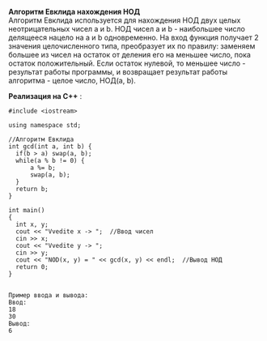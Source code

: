**Алгоритм Евклида нахождения НОД**   
Алгоритм Евклида используется для нахождения НОД двух целых неотрицательных чисел a и b. НОД чисел a и b - наибольшее число делящееся нацело на a и b одновременно. 
На вход функция получает 2 значения целочисленного типа, преобразует их по правилу: заменяем большее из чисел на остаток от деления его на меньшее число, пока остаток положительный. Если остаток нулевой, то меньшее число - результат работы программы, и возвращает результат работы алгоритма - целое число, НОД(а, b).
  
  **Реализация на С++** :
  ```
#include <iostream>

using namespace std;

//Алгоритм Евклида
int gcd(int a, int b) {
    if(b > a) swap(a, b);
    while(a % b != 0) {
        a %= b;  
        swap(a, b);
    }
    return b;
}

int main()
{
    int x, y;
    cout << "Vvedite x -> ";  //Ввод чисел
    cin >> x;
    cout << "Vvedite y -> ";
    cin >> y;
    cout << "NOD(x, y) = " << gcd(x, y) << endl;  //Вывод НОД
    return 0;
}


  Пример ввода и вывода:
  Ввод:
  18
  30
  Вывод:
  6
